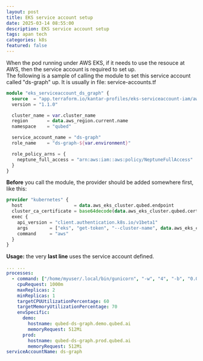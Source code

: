 ```yaml
---
layout: post
title: EKS service account setup
date: 2025-03-14 08:55:00
description: EKS service account setup
tags: apan tech
categories: k8s
featured: false
---
```

When the pod running under AWS EKS, if it needs to use the resouce at AWS, then the service account is required to set up.  
The following is a sample of calling the module to set this service account called "ds-graph" up.  It is usually in file: service-accounts.tf  
```terraform
module "eks_serviceaccount_ds_graph" {
  source  = "app.terraform.io/kantar-profiles/eks-serviceaccount-iam/aws"
  version = "1.1.0"

  cluster_name = var.cluster_name
  region       = data.aws_region.current.name
  namespace    = "qubed"

  service_account_name = "ds-graph"
  role_name    = "ds-graph-${var.environment}"

  role_policy_arns = {
    neptune_full_access = "arn:aws:iam::aws:policy/NeptuneFullAccess"
  }
}
```
**Before** you call the module, the provider should be added somewhere first, like this:  
```terraform
provider "kubernetes" {
  host                   = data.aws_eks_cluster.qubed.endpoint
  cluster_ca_certificate = base64decode(data.aws_eks_cluster.qubed.certificate_authority[0].data)
  exec {
    api_version = "client.authentication.k8s.io/v1beta1"
    args        = ["eks", "get-token", "--cluster-name", data.aws_eks_cluster.qubed.id]
    command     = "aws"
  }
}
```
**Usage:** the very **last line** uses the service account defined.  
```yaml
... ...
processes:
  - command: ["/home/myuser/.local/bin/gunicorn", "-w", "4", "-b", "0.0.0.0:3000", "main:app"]
    cpuRequest: 1000m
    maxReplicas: 2
    minReplicas: 1
    targetCPUUtilizationPercentage: 60
    targetMemoryUtilizationPercentage: 70       
    envSpecific:
      demo:
        hostname: qubed-ds-graph.demo.qubed.ai
        memoryRequest: 512Mi
      prod:
        hostname: qubed-ds-graph.prod.qubed.ai
        memoryRequest: 512Mi
serviceAccountName: ds-graph
```
